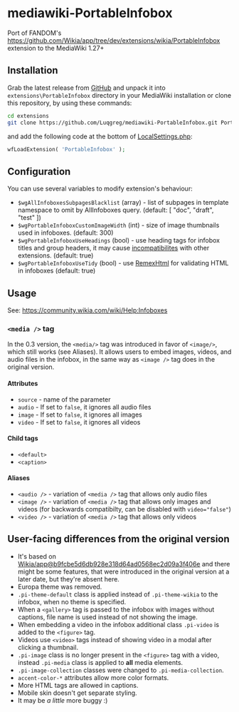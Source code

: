 # mediawiki-PortableInfobox
Port of FANDOM's https://github.com/Wikia/app/tree/dev/extensions/wikia/PortableInfobox extension to the MediaWiki 1.27+

## Installation
Grab the latest release from [GitHub](https://github.com/Luqgreg/mediawiki-PortableInfobox/releases/latest) and unpack it into `extensions\PortableInfobox` directory in your MediaWiki installation or clone this repository, by using these commands:
```bash
cd extensions
git clone https://github.com/Luqgreg/mediawiki-PortableInfobox.git PortableInfobox --branch master --depth 1
```

and add the following code at the bottom of [LocalSettings.php](https://www.mediawiki.org/wiki/Manual:LocalSettings.php):
```php
wfLoadExtension( 'PortableInfobox' );
```

## Configuration
You can use several variables to modify extension's behaviour:
- `$wgAllInfoboxesSubpagesBlacklist` (array) - list of subpages in template namespace to omit by AllInfoboxes query. (default: [ "doc", "draft", "test" ])
- `$wgPortableInfoboxCustomImageWidth` (int) - size of image thumbnails used in infoboxes. (default: 300)
- `$wgPortableInfoboxUseHeadings` (bool) - use heading tags for infobox titles and group headers, it may cause [incompatibilites](https://github.com/Luqgreg/mediawiki-PortableInfobox/issues/15) with other extensions. (default: true)
- `$wgPortableInfoboxUseTidy` (bool) - use [RemexHtml](https://www.mediawiki.org/wiki/RemexHtml) for validating HTML in infoboxes (default: true)

## Usage
See: https://community.wikia.com/wiki/Help:Infoboxes

### `<media />` tag
In the 0.3 version, the `<media/>` tag was introduced in favor of `<image/>`, which still works (see Aliases). It allows users to embed images, videos, and audio files in the infobox, in the same way as `<image />` tag does in the original version.

#### Attributes
- `source` - name of the parameter
- `audio` - If set to `false`, it ignores all audio files
- `image` - If set to `false`, it ignores all images
- `video` - If set to `false`, it ignores all videos

#### Child tags
- `<default>`
- `<caption>`

#### Aliases
- `<audio />` - variation of `<media />` tag that allows only audio files
- `<image />` - variation of `<media />` tag that allows only images and videos (for backwards compatibilty, can be disabled with `video="false"`)
- `<video />` - variation of `<media />` tag that allows only videos

## User-facing differences from the original version
- It's based on [Wikia/app@b9fcbe5d6db928e318d64ad0568ec2d09a3f406e](https://github.com/Wikia/app/tree/b9fcbe5d6db928e318d64ad0568ec2d09a3f406e/extensions/wikia/PortableInfobox) and there might be some features, that were introduced in the original version at a later date, but they're absent here.
- Europa theme was removed.
- `.pi-theme-default` class is applied instead of `.pi-theme-wikia` to the infobox, when no theme is specified.
- When a `<gallery>` tag is passed to the infobox with images without captions, file name is used instead of not showing the image.
- When embedding a video in the infobox additional class `.pi-video` is added to the `<figure>` tag.
- Videos use `<video>` tags instead of showing video in a modal after clicking a thumbnail.
- `.pi-image` class is no longer present in the `<figure>` tag with a video, instead `.pi-media` class is applied to **all** media elements.
- `.pi-image-collection` classes were changed to `.pi-media-collection`.
- `accent-color-*` attributes allow more color formats.
- More HTML tags are allowed in captions.
- Mobile skin doesn't get separate styling.
- It may be *a little* more buggy :)
